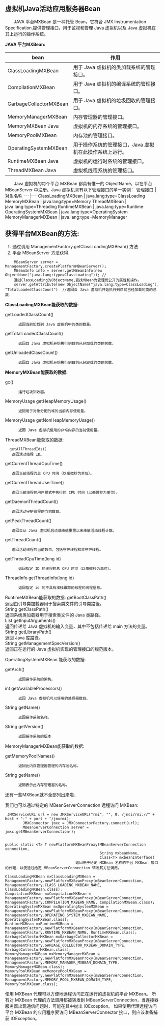 ## 虚拟机Java活动应用服务器Bean 
&emsp;&emsp;JAVA 平台MXBean 是一种托管 Bean，它符合 JMX Instrumentation Specification,提供管理接口，用于监视和管理 Java 虚拟机以及 Java 虚拟机在其上运行的操作系统。

**JAVA 平台MXBean:**

bean  | 作用
---|---
ClassLoadingMXBean     |   用于 Java 虚拟机的类加载系统的管理接口。 
CompilationMXBean        | 用于 Java 虚拟机的编译系统的管理接口。 
GarbageCollectorMXBean  |  用于 Java 虚拟机的垃圾回收的管理接口。 
MemoryManagerMXBean     |  内存管理器的管理接口。 
MemoryMXBean Java      |   虚拟机的内存系统的管理接口。 
MemoryPoolMXBean        |  内存池的管理接口。 
OperatingSystemMXBean   | 用于操作系统的管理接口，Java 虚拟机在此操作系统上运行。 
RuntimeMXBean Java      |  虚拟机的运行时系统的管理接口。 
ThreadMXBean Java      |   虚拟机线程系统的管理接口。


&emsp;&emsp;Java 虚拟机的每个平台 MXBean 都具有惟一的 ObjectName，以在平台 MBeanServer 中注册。Java 虚拟机具有以下管理接口的单一实例： 
管理接口   |            对象名称 
---|---
ClassLoadingMXBean  |   java.lang:type=ClassLoading 
MemoryMXBean        |   java.lang:type=Memory 
ThreadMXBean        |   java.lang:type=Threading 
RuntimeMXBean       |   java.lang:type=Runtime 
OperatingSystemMXBean | java.lang:type=OperatingSystem 
MemoryManagerMXBean   | java.lang:type=MemoryManager

## 获得平台MXBean的方法:
1. 通过调用 ManagementFactory.getClassLoadingMXBean() 方法
2. 平台 MBeanServer 方法获得.
```
    MBeanServer server = ManagementFactory.createPlatformMBeanServer();
    MBeanInfo info = server.getMBeanInfo(new ObjectName("java.lang:type=ClassLoading")); //
    通过ClassLoading的ObjectName,查找MBean为管理而公开的属性和操作。
    server.getAttribute(new ObjectName("java.lang:type=ClassLoading"), "TotalLoadedClassCount")  //返回自 Java 虚拟机开始执行到目前已经加载的类的总数.
```


**ClassLoadingMXBean能获取的数据:**

 getLoadedClassCount() 
 
          返回当前加载到 Java 虚拟机中的类的数量。 
          
 getTotalLoadedClassCount() 
 
          返回自 Java 虚拟机开始执行到目前已经加载的类的总数。 
          
 getUnloadedClassCount() 
 
          返回自 Java 虚拟机开始执行到目前已经卸载的类的总数。


**MemoryMXBean能获取的数据:**

 gc() 
 
          运行垃圾回收器。 
          
 MemoryUsage getHeapMemoryUsage() 
 
          返回用于对象分配的堆的当前内存使用量。 
          
 MemoryUsage getNonHeapMemoryUsage() 
 
          返回 Java 虚拟机使用的非堆内存的当前使用量。

ThreadMXBean能获取的数据:

      getAllThreadIds() 
       返回活动线程 ID。 
       
   getCurrentThreadCpuTime() 
   
       返回当前线程的总 CPU 时间（以毫微秒为单位）。 
       
   getCurrentThreadUserTime() 
   
       返回当前线程在用户模式中执行的 CPU 时间（以毫微秒为单位）。
       
  getDaemonThreadCount() 
  
       返回活动守护线程的当前数目。 
       
  getPeakThreadCount() 
  
       返回自从 Java 虚拟机启动或峰值重置以来峰值活动线程计数。 
       
  getThreadCount() 
  
       返回活动线程的当前数目，包括守护线程和非守护线程。 
       
   getThreadCpuTime(long id) 
   
          返回指定 ID 的线程的总 CPU 时间（以毫微秒为单位）。 
          
 ThreadInfo getThreadInfo(long id) 
 
          返回指定 id 的不具有堆栈跟踪的线程的线程信息。             
          
          
RuntimeMXBean能获取的数据: 
    getBootClassPath()                                                             
             返回由引导类加载器用于搜索类文件的引导类路径。                       
    String getClassPath()                                                         
             返回系统类加载器用于搜索类文件的 Java 类路径。                       
    List<String> getInputArguments()                                              
             返回传递给 Java 虚拟机的输入变量，其中不包括传递给 main 方法的变量。 
    String getLibraryPath()                                                       
             返回 Java 库路径。                                                   
    String getManagementSpecVersion()                                             
             返回正在运行的 Java 虚拟机实现的管理接口的规范版本。       
             
OperatingSystemMXBean 能获取的数据:   

   getArch()       
   
          返回操作系统的架构。  
          
 int getAvailableProcessors()   
 
          返回 Java 虚拟机可以使用的处理器数目。 
          
 String getName()           
 
          返回操作系统名称。   
          
 String getVersion()      
 
          返回操作系统的版本  
          
 MemoryManagerMXBean能获取的数据:
 
 getMemoryPoolNames() 
 
          返回此内存管理器管理的内存池名称。 
          
 String getName() 
 
          返回表示此内存管理器的名称。 
          
          
还有一些MXBean就不全部列出来啦..

我们也可以通过特定的 MBeanServerConnection 远程访问 MXBean:
```
 JMXServiceURL url = new JMXServiceURL("rmi", "", 0, /jndi/rmi://" + host + ":" + port + "/jmxrmi);
        JMXConnector jmxc = JMXConnectorFactory.connect(url);
        MBeanServerConnection server = jmxc.getMBeanServerConnection();


public static <T> T newPlatformMXBeanProxy(MBeanServerConnection connection,
                                           String mxbeanName,
                                           Class<T> mxbeanInterface)
                                返回用于给定 MXBean 名称的平台 MXBean 接口的代理，以便通过给定 MBeanServerConnection 转发其方法调用。

ClassLoadingMXBean mxClassLoadingMXBean = ManagementFactory.newPlatformMXBeanProxy(mBeanServerConnection, ManagementFactory.CLASS_LOADING_MXBEAN_NAME, ClassLoadingMXBean.class);
CompilationMXBean mxCompilationMXBean = ManagementFactory.newPlatformMXBeanProxy(mBeanServerConnection, ManagementFactory.COMPILATION_MXBEAN_NAME, CompilationMXBean.class);
OperatingSystemMXBean mxOperatingSystemMXBean = ManagementFactory.newPlatformMXBeanProxy(mBeanServerConnection, ManagementFactory.OPERATING_SYSTEM_MXBEAN_NAME, OperatingSystemMXBean.class);
RuntimeMXBean mxRuntimeMXBean = ManagementFactory.newPlatformMXBeanProxy(mBeanServerConnection, ManagementFactory.RUNTIME_MXBEAN_NAME, RuntimeMXBean.class);
GarbageCollectorMXBean mxGarbageCollectorMXBean = ManagementFactory.newPlatformMXBeanProxy(mBeanServerConnection, ManagementFactory.GARBAGE_COLLECTOR_MXBEAN_DOMAIN_TYPE, GarbageCollectorMXBean.class);
MemoryManagerMXBean mxMemoryManagerMXBean = ManagementFactory.newPlatformMXBeanProxy(mBeanServerConnection, ManagementFactory.MEMORY_MANAGER_MXBEAN_DOMAIN_TYPE, MemoryManagerMXBean.class);
MemoryPoolMXBean mxMemoryPoolMXBean = ManagementFactory.newPlatformMXBeanProxy(mBeanServerConnection, ManagementFactory.MEMORY_POOL_MXBEAN_DOMAIN_TYPE, MemoryPoolMXBean.class);
```

使用 MXBean 代理可以方便地远程访问正在运行的虚拟机的平台 MXBean。
所有对 MXBean 代理的方法调用都被转发到 MBeanServerConnection，当连接器服务器出现通信问题时，可能在其中抛出 IOException。
        如果使用代理远程访问平台 MXBean 的应用程序要访问 MBeanServerConnector 接口，则应该准备捕获 IOException。
    